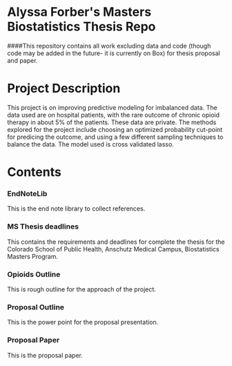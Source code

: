 # Alyssa Forber's Masters Biostatistics Thesis Repo

####This repository contains all work excluding data and code (though code may be added in the future- it is currently on Box) for thesis proposal and paper.

# Project Description

This project is on improving predictive modeling for imbalanced data. The data used are on hospital patients, with the rare outcome of chronic opioid therapy in about 5% of the patients. These data are private. The methods explored for the project include choosing an optimized probability cut-point for predicing the outcome, and using a few different sampling techniques to balance the data. The model used is cross validated lasso. 

# Contents

### EndNoteLib

This is the end note library to collect references.

### MS Thesis deadlines

This contains the requirements and deadlines for complete the thesis for the Colorado School of Public Health, Anschutz Medical Campus, Biostatistics Masters Program.

### Opioids Outline

This is rough outline for the approach of the project.

### Proposal Outline

This is the power point for the proposal presentation.

### Proposal Paper

This is the proposal paper.



